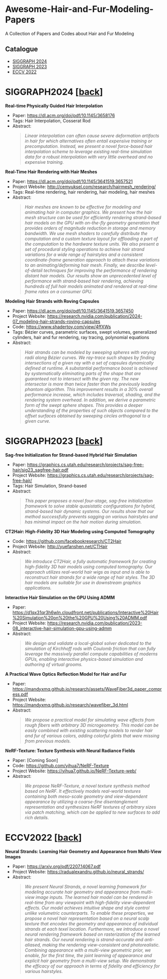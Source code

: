 # Awesome-Hair-and-Fur-Modeling-Papers
A Collection of Papers and Codes about Hair and Fur Modeling

## Catalogue

- [SIGGRAPH 2024](#SIGGRAPH2024)
- [SIGGRAPH 2023](#SIGGRAPH2023)
- [ECCV 2022](#ECCV2022)

<a name="SIGGRAPH2024"></a>
# SIGGRAPH2024 [[back](#catalogue)]

**Real-time Physically Guided Hair Interpolation**
- Paper: https://dl.acm.org/doi/pdf/10.1145/3658176
- Tags: Hair Interpolation, Cosserat Rod
- Abstract:
  > *Linear interpolation can often cause severe deformation artifacts in hair for which alternatives often entail expensive training or precomputation. Instead, we present a novel force-based hair interpolation scheme to leverage existing real-time simulation data for a robust interpolation with very little overhead and no expensive training.*

**Real-Time Hair Rendering with Hair Meshes**
- Paper: https://dl.acm.org/doi/pdf/10.1145/3641519.3657521
- Project Website: http://cemyuksel.com/research/hairmesh_rendering/
- Tags: Real-time rendering, hair rendering, hair modeling, hair meshes
- Abstract:
  > *Hair meshes are known to be effective for modeling and animating hair in computer graphics. We present how the hair mesh structure can be used for efficiently rendering strand-based hair models on the GPU with on-the-fly geometry generation that provides orders of magnitude reduction in storage and memory bandwidth. We use mesh shaders to carefully distribute the computation and a custom texture layout for offloading a part of the computation to the hardware texture units. We also present a set of procedural styling operations to achieve hair strand variations for a wide range of hairstyles and a consistent coordinate-frame generation approach to attach these variations to an animating/deforming hair mesh. Finally, we describe level-of-detail techniques for improving the performance of rendering distant hair models. Our results show an unprecedented level of performance with strand-based hair rendering, achieving hundreds of full hair models animated and rendered at real-time frame rates on a consumer GPU.*

**Modeling Hair Strands with Roving Capsules**
- Paper: https://dl.acm.org/doi/pdf/10.1145/3641519.3657450
- Project Website: https://research.nvidia.com/publication/2024-07_modeling-hair-strands-roving-capsules
- Code: https://www.shadertoy.com/view/4ffXWs
- Tags: Bézier curves, parametric surfaces, swept volumes, generalized
cylinders, hair and fur rendering, ray tracing, polynomial equations
- Abstract:
  > *Hair strands can be modeled by sweeping spheres with varying radii along Bézier curves. We ray-trace such shapes by finding intersections of a given ray with a set of capsules dynamically defined at runtime. A substantial performance boost is achieved by systematically eliminating parts of the shape that are guaranteed not to intersect with the given ray. The new intersector is more than twice faster than the previously leading phantom algorithm. This improvement results in a 30% overall performance increase, which includes traversal, shading, and the rendering system overhead. In addition, we derive a parametric form of the swept sphere shapes. This provides a deeper understanding of the properties of such objects compared to the offset surfaces obtained by sweeping circles orthogonal to a given curve.*

<a name="SIGGRAPH2023"></a>
# SIGGRAPH2023 [[back](#catalogue)]

**Sag-free Initialization for Strand-based Hybrid Hair Simulation**
- Paper: https://graphics.cs.utah.edu/research/projects/sag-free-hair/sig23_sagfree-hair.pdf
- Project Website: https://graphics.cs.utah.edu/research/projects/sag-free-hair/
- Tags: Hair Simulation, Strand-based
- Abstract:
  > *This paper proposes a novel four-stage, sag-free initialization framework to solve stable quasistatic configurations for hybrid, strand-based hair dynamic systems. Our results show that our method successfully prevents sagging on various hairstyles and has minimal impact on the hair motion during simulation.*

**CT2Hair: High-Fidelity 3D Hair Modeling using Computed Tomography**
- Code: https://github.com/facebookresearch/CT2Hair
- Project Website: http://yuefanshen.net/CTHair
- Abstract:
  > *We introduce CT2Hair, a fully automatic framework for creating high-fidelity 3D hair models using computed tomography. Our approach utilizes real-world hair wigs as input and is able to reconstruct hair strands for a wide range of hair styles. The 3D hair models are suitable for use in downstream graphics applications.*

**Interactive Hair Simulation on the GPU Using ADMM**
- Paper: https://d1qx31qr3h6wln.cloudfront.net/publications/Interactive%20Hair%20Simulation%20on%20the%20GPU%20Using%20ADMM.pdf
- Project Website: https://research.nvidia.com/publication/2023-08_interactive-hair-simulation-gpu-using-admm
- Abstract:
  > *We design and validate a local-global solver dedicated to the simulation of Kirchhoff rods with Coulomb friction that can fully leverage the massively parallel compute capabilities of moderns GPUs, enabling interactive physics-based simulation and authoring of virtual grooms.*

**A Practical Wave Optics Reflection Model for Hair and Fur**
- Paper: https://mandyxmq.github.io/research/assets/WaveFiber3d_paper_compress.pdf
- Project Website: https://mandyxmq.github.io/research/wavefiber_3d.html
- Abstract:
  > *We propose a practical model for simulating wave effects from rough fibers with arbitrary 3D microgeometry. This model can be easily combined with existing scattering models to render hair and fur of various colors, adding colorful glints that were missing from previous models.*

**NeRF-Texture: Texture Synthesis with Neural Radiance Fields**
- Paper: [Coming Soon]
- Code: https://github.com/yihua7/NeRF-Texture
- Project Website: https://yihua7.github.io/NeRF-Texture-web/
- Abstract:
  > *We propose NeRF-Texture, a novel texture synthesis method based on NeRF. It effectively models real-world textures containing both meso-scale geometry and view-dependent appearance by utilizing a coarse-fine disentanglement representation and synthesizes NeRF textures of arbitrary sizes via patch matching, which can be applied to new surfaces to add rich details.*

<a name="ECCV2022"></a>
# ECCV2022 [[back](#catalogue)]

**Neural Strands: Learning Hair Geometry and Appearance from Multi-View Images**
- Paper: https://arxiv.org/pdf/2207.14067.pdf
- Project Website: https://radualexandru.github.io/neural_strands/
- Abstract:
  > *We present Neural Strands, a novel learning framework for modeling accurate hair geometry and appearance from multi-view image inputs. The learned hair model can be rendered in real-time from any viewpoint with high-fidelity view-dependent effects. Our model achieves intuitive shape and style control unlike volumetric counterparts. To enable these properties, we propose a novel hair representation based on a neural scalp texture that encodes the geometry and appearance of individual strands at each texel location. Furthermore, we introduce a novel neural rendering framework based on rasterization of the learned hair strands. Our neural rendering is strand-accurate and anti-aliased, making the rendering view-consistent and photorealistic. Combining appearance with a multi-view geometric prior, we enable, for the first time, the joint learning of appearance and explicit hair geometry from a multi-view setup. We demonstrate the efficacy of our approach in terms of fidelity and efficiency for various hairstyles.*
